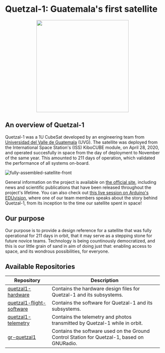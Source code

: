 # Quetzal-1: Guatemala's first satellite

<p align="center">
<img width="300" src="https://github.com/Quetzal-1-CubeSat-Team/.github-private/blob/master/profile/media/quetzal_1_badge.png?raw=true">
</p>

## An overview of Quetzal-1

Quetzal-1 was a 1U CubeSat developed by an engineering team from [Universidad del Valle de Guatemala](https://www.uvg.edu.gt/) (UVG). The satellite was deployed from the International Space Station's (ISS) KiboCUBE module, on April 28, 2020, and operated succesfully in space from the day of deployment to November of the same year. This amounted to 211 days of operation, which validated the performance of all systems on-board.

![fully-assembled-satellite-front](https://github.com/Quetzal-1-CubeSat-Team/.github-private/blob/master/profile/media/fully_assembled_satellite_front_compressed.jpg?raw=true "Quetzal-1")

General information on the project is available on [the official site](https://www.uvg.edu.gt/cubesat/), including news and scientific publications that have been released throughout the project's lifetime. You can also check out [this live session on Arduino's EDUvision](https://youtu.be/YOHguG6epe4?t=378), where one of our team members speaks about the story behind Quetzal-1, from its inception to the time our satellite spent in space!

## Our purpose

Our purpose is to provide a design reference for a satellite that was fully operational for 211 days in orbit, that it may serve as a stepping stone for future novice teams. Technology is being countinously democratized, and this is our little grain of sand in aim of doing just that: enabling access to space, and its wondrous possibilities, for everyone.

## Available Repositories

| Repository               | Description                                                                                                             |
|--------------------------|-------------------------------------------------------------------------------------------------------------------------|
| [quetzal1-hardware](https://github.com/Quetzal-1-CubeSat-Team/quetzal1-hardware)        | Contains the hardware design files for Quetzal-1 and its subsystems.                                                    |
| [quetzal1-flight-software](https://github.com/Quetzal-1-CubeSat-Team/quetzal1-flight-software) | Contains the software for Quetzal-1 and its subsystems.                                                                 |
| [quetzal1-telemetry](https://github.com/Quetzal-1-CubeSat-Team/quetzal1-telemetry)              | Contains the telemetry and photos transmitted by Quetzal-1 while in orbit. |
| [gr-quetzal1](https://github.com/danalvarez/gr-quetzal1)              | Contains the software used on the Ground Control Station for Quetzal-1, based on GNURadio. |